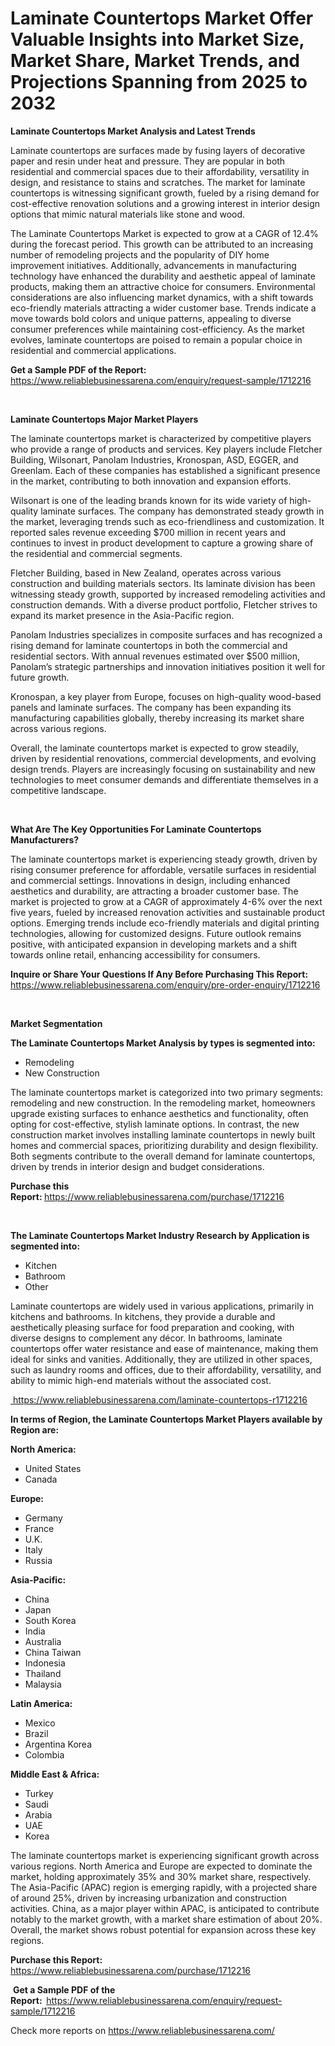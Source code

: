 <p><h1>Laminate Countertops Market Offer Valuable Insights into Market Size, Market Share, Market Trends, and Projections Spanning from 2025 to 2032</h1></p><p><strong>Laminate Countertops Market Analysis and Latest Trends</strong></p>
<p><p>Laminate countertops are surfaces made by fusing layers of decorative paper and resin under heat and pressure. They are popular in both residential and commercial spaces due to their affordability, versatility in design, and resistance to stains and scratches. The market for laminate countertops is witnessing significant growth, fueled by a rising demand for cost-effective renovation solutions and a growing interest in interior design options that mimic natural materials like stone and wood.</p><p>The Laminate Countertops Market is expected to grow at a CAGR of 12.4% during the forecast period. This growth can be attributed to an increasing number of remodeling projects and the popularity of DIY home improvement initiatives. Additionally, advancements in manufacturing technology have enhanced the durability and aesthetic appeal of laminate products, making them an attractive choice for consumers. Environmental considerations are also influencing market dynamics, with a shift towards eco-friendly materials attracting a wider customer base. Trends indicate a move towards bold colors and unique patterns, appealing to diverse consumer preferences while maintaining cost-efficiency. As the market evolves, laminate countertops are poised to remain a popular choice in residential and commercial applications.</p></p>
<p><strong>Get a Sample PDF of the Report:&nbsp;</strong> <a href="https://www.reliablebusinessarena.com/enquiry/request-sample/1712216?utm_campaign=1912&utm_medium=2&utm_source=Github&utm_content=ia&utm_term=11012025&utm_id=laminate-countertops">https://www.reliablebusinessarena.com/enquiry/request-sample/1712216</a></p>
<p>&nbsp;</p>
<p><strong>Laminate Countertops Major Market Players</strong></p>
<p><p>The laminate countertops market is characterized by competitive players who provide a range of products and services. Key players include Fletcher Building, Wilsonart, Panolam Industries, Kronospan, ASD, EGGER, and Greenlam. Each of these companies has established a significant presence in the market, contributing to both innovation and expansion efforts.</p><p>Wilsonart is one of the leading brands known for its wide variety of high-quality laminate surfaces. The company has demonstrated steady growth in the market, leveraging trends such as eco-friendliness and customization. It reported sales revenue exceeding $700 million in recent years and continues to invest in product development to capture a growing share of the residential and commercial segments.</p><p>Fletcher Building, based in New Zealand, operates across various construction and building materials sectors. Its laminate division has been witnessing steady growth, supported by increased remodeling activities and construction demands. With a diverse product portfolio, Fletcher strives to expand its market presence in the Asia-Pacific region.</p><p>Panolam Industries specializes in composite surfaces and has recognized a rising demand for laminate countertops in both the commercial and residential sectors. With annual revenues estimated over $500 million, Panolam’s strategic partnerships and innovation initiatives position it well for future growth.</p><p>Kronospan, a key player from Europe, focuses on high-quality wood-based panels and laminate surfaces. The company has been expanding its manufacturing capabilities globally, thereby increasing its market share across various regions.</p><p>Overall, the laminate countertops market is expected to grow steadily, driven by residential renovations, commercial developments, and evolving design trends. Players are increasingly focusing on sustainability and new technologies to meet consumer demands and differentiate themselves in a competitive landscape.</p></p>
<p>&nbsp;</p>
<p><strong>What Are The Key Opportunities For Laminate Countertops Manufacturers?</strong></p>
<p><p>The laminate countertops market is experiencing steady growth, driven by rising consumer preference for affordable, versatile surfaces in residential and commercial settings. Innovations in design, including enhanced aesthetics and durability, are attracting a broader customer base. The market is projected to grow at a CAGR of approximately 4-6% over the next five years, fueled by increased renovation activities and sustainable product options. Emerging trends include eco-friendly materials and digital printing technologies, allowing for customized designs. Future outlook remains positive, with anticipated expansion in developing markets and a shift towards online retail, enhancing accessibility for consumers.</p></p>
<p><strong>Inquire or Share Your Questions If Any Before Purchasing This Report:</strong> <a href="https://www.reliablebusinessarena.com/enquiry/pre-order-enquiry/1712216?utm_campaign=1912&utm_medium=2&utm_source=Github&utm_content=ia&utm_term=11012025&utm_id=laminate-countertops">https://www.reliablebusinessarena.com/enquiry/pre-order-enquiry/1712216</a></p>
<p>&nbsp;</p>
<p><strong>Market Segmentation</strong></p>
<p><strong>The Laminate Countertops Market Analysis by types is segmented into:</strong></p>
<p><ul><li>Remodeling</li><li>New Construction</li></ul></p>
<p><p>The laminate countertops market is categorized into two primary segments: remodeling and new construction. In the remodeling market, homeowners upgrade existing surfaces to enhance aesthetics and functionality, often opting for cost-effective, stylish laminate options. In contrast, the new construction market involves installing laminate countertops in newly built homes and commercial spaces, prioritizing durability and design flexibility. Both segments contribute to the overall demand for laminate countertops, driven by trends in interior design and budget considerations.</p></p>
<p><strong>Purchase this Report:&nbsp;</strong><a href="https://www.reliablebusinessarena.com/purchase/1712216?utm_campaign=1912&utm_medium=2&utm_source=Github&utm_content=ia&utm_term=11012025&utm_id=laminate-countertops">https://www.reliablebusinessarena.com/purchase/1712216</a></p>
<p>&nbsp;</p>
<p><strong>The Laminate Countertops Market Industry Research by Application is segmented into:</strong></p>
<p><ul><li>Kitchen</li><li>Bathroom</li><li>Other</li></ul></p>
<p><p>Laminate countertops are widely used in various applications, primarily in kitchens and bathrooms. In kitchens, they provide a durable and aesthetically pleasing surface for food preparation and cooking, with diverse designs to complement any décor. In bathrooms, laminate countertops offer water resistance and ease of maintenance, making them ideal for sinks and vanities. Additionally, they are utilized in other spaces, such as laundry rooms and offices, due to their affordability, versatility, and ability to mimic high-end materials without the associated cost.</p></p>
<p><a href="https://www.reliablebusinessarena.com/laminate-countertops-r1712216?utm_campaign=1912&utm_medium=2&utm_source=Github&utm_content=ia&utm_term=11012025&utm_id=laminate-countertops">&nbsp;https://www.reliablebusinessarena.com/laminate-countertops-r1712216</a></p>
<p><strong>In terms of Region, the Laminate Countertops Market Players available by Region are:</strong></p>
<p>
    <p> <strong> North America: </strong>
        <ul>
            <li>United States</li>
            <li>Canada</li>
        </ul>
        </p> 
    <p> <strong> Europe: </strong>
        <ul>
            <li>Germany</li>
            <li>France</li>
            <li>U.K.</li>
            <li>Italy</li>
            <li>Russia</li>
        </ul>
        </p> 
    <p> <strong> Asia-Pacific: </strong>
        <ul>
            <li>China</li>
            <li>Japan</li>
            <li>South Korea</li>
            <li>India</li>
            <li>Australia</li>
            <li>China Taiwan</li>
            <li>Indonesia</li>
            <li>Thailand</li>
            <li>Malaysia</li>
        </ul>
        </p> 
    <p> <strong> Latin America: </strong>
        <ul>
            <li>Mexico</li>
            <li>Brazil</li>
            <li>Argentina Korea</li>
            <li>Colombia</li>
        </ul>
        </p> 
    <p> <strong> Middle East & Africa: </strong>
        <ul>
            <li>Turkey</li>
            <li>Saudi</li>
            <li>Arabia</li>
            <li>UAE</li>
            <li>Korea</li>
        </ul>
    </p>
    </p>
<p><p>The laminate countertops market is experiencing significant growth across various regions. North America and Europe are expected to dominate the market, holding approximately 35% and 30% market share, respectively. The Asia-Pacific (APAC) region is emerging rapidly, with a projected share of around 25%, driven by increasing urbanization and construction activities. China, as a major player within APAC, is anticipated to contribute notably to the market growth, with a market share estimation of about 20%. Overall, the market shows robust potential for expansion across these key regions.</p></p>
<p><strong>Purchase this Report: </strong><a href="https://www.reliablebusinessarena.com/purchase/1712216?utm_campaign=1912&utm_medium=2&utm_source=Github&utm_content=ia&utm_term=11012025&utm_id=laminate-countertops">https://www.reliablebusinessarena.com/purchase/1712216</a></p>
<p>&nbsp;<strong>Get a Sample PDF of the Report:&nbsp;&nbsp;</strong><a href="https://www.reliablebusinessarena.com/enquiry/request-sample/1712216?utm_campaign=1912&utm_medium=2&utm_source=Github&utm_content=ia&utm_term=11012025&utm_id=laminate-countertops">https://www.reliablebusinessarena.com/enquiry/request-sample/1712216</a></p>
<p><strong></strong></p>
<p>Check more reports on <a href="https://www.reliablebusinessarena.com/?utm_campaign=1912&utm_medium=2&utm_source=Github&utm_content=ia&utm_term=11012025&utm_id=laminate-countertops">https://www.reliablebusinessarena.com/</a></p>